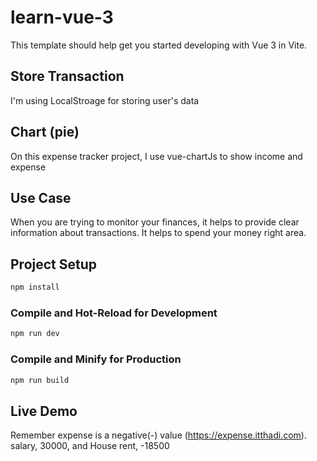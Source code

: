 # learn-vue-3

This template should help get you started developing with Vue 3 in Vite.

## Store Transaction
I'm using LocalStroage for storing user's data

## Chart (pie)
On this expense tracker project, I use vue-chartJs to show income and expense

## Use Case
When you are trying to monitor your finances, it helps to provide clear information about transactions. It helps to spend your money right area.  

## Project Setup

```sh
npm install
```

### Compile and Hot-Reload for Development

```sh
npm run dev
```

### Compile and Minify for Production

```sh
npm run build
```
## Live Demo

Remember expense is a negative(-) value (https://expense.itthadi.com).
salary, 30000,  and House rent, -18500 
